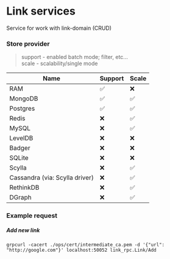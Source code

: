 # Link services

Service for work with link-domain (CRUD)

### Store provider

> support - enabled batch mode; filter, etc...  
> scale - scalability/single mode

| Name                            | Support   | Scale    |
|---------------------------------|-----------|----------|
| RAM                             | ✅         | ❌       |
| MongoDB                         | ✅         | ✅       |
| Postgres                        | ✅         | ✅       |
| Redis                           | ❌         | ✅       |
| MySQL                           | ❌         | ✅       |
| LevelDB                         | ❌         | ❌       |
| Badger                          | ❌         | ❌       |
| SQLite                          | ❌         | ❌       |
| Scylla                          | ❌         | ✅       |
| Сassandra (via: Scylla driver)  | ❌         | ✅       |
| RethinkDB                       | ❌         | ✅       |
| DGraph                          | ❌         | ✅       |

### Example request

##### Add new link
```
grpcurl -cacert ./ops/cert/intermediate_ca.pem -d '{"url": "http://google.com"}' localhost:50052 link_rpc.Link/Add
```
